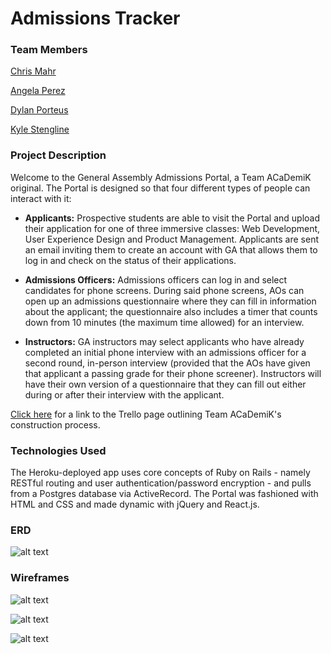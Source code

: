 # Admissions Tracker

### Team Members

[Chris Mahr](https://github.com/cmahrtian)

[Angela Perez](https://github.com/anfperez)

[Dylan Porteus](https://github.com/dylanporteus)

[Kyle Stengline](https://github.com/kyledavid1)

### Project Description

Welcome to the General Assembly Admissions Portal, a Team ACaDemiK original. The Portal is designed so that four different types of people can interact with it:

* **Applicants:** Prospective students are able to visit the Portal and upload their application for one of three immersive classes: Web Development, User Experience Design and Product Management. Applicants are sent an email inviting them to create an account with GA that allows them to log in and check on the status of their applications.

* **Admissions Officers:** Admissions officers can log in and select candidates for phone screens. During said phone screens, AOs can open up an admissions questionnaire where they can fill in information about the applicant; the questionnaire also includes a timer that counts down from 10 minutes (the maximum time allowed) for an interview.

* **Instructors:** GA instructors may select applicants who have already completed an initial phone interview with an admissions officer for a second round, in-person interview (provided that the AOs have given that applicant a passing grade for their phone screener). Instructors will have their own version of a questionnaire that they can fill out either during or after their interview with the applicant.

[Click here](https://trello.com/b/ILb7GTV0/admissions-tracker) for a link to the Trello page outlining Team ACaDemiK's construction process.

### Technologies Used

The Heroku-deployed app uses core concepts of Ruby on Rails - namely RESTful routing and user authentication/password encryption - and pulls from a Postgres database via ActiveRecord. The Portal was fashioned with HTML and CSS and made dynamic with jQuery and React.js.

### ERD

![alt text](https://lh6.googleusercontent.com/41EREkHqVyTMjuSdWR0P9QdsQAcM81utmyyTVLTRKNRKfZpALsKV8cibpXI3Tzea0uetvg=w1416-h602)

### Wireframes

![alt text](https://lh6.googleusercontent.com/F3qc-fXnAHoHsoGtd0fQMLh6chJPowM39su1_iTAkhe6XMZb-HuohPPkSaeMi8fC0Sej4w=w1416-h602)

![alt text](https://lh6.googleusercontent.com/MoAr3CbPcIbk3HO2hFNmKAfL-KFBBMZTy1KWG-uiWpo4JUIbTlEaFQZPKE8Tj7HfRs4Ksg=w1416-h602)

![alt text](https://lh6.googleusercontent.com/glkF5FMJVfUoDkT0BfzSbPPc0cUzjnSk9hPpeMPGL3Cxfm5FHnsB0M4kKmigaHwc0DPqoQ=w1416-h602)